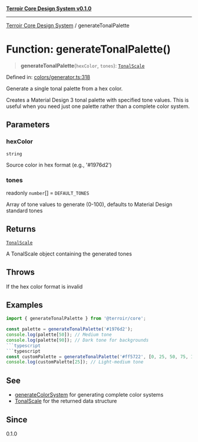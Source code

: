 [**Terroir Core Design System v0.1.0**](../README.md)

***

[Terroir Core Design System](../globals.md) / generateTonalPalette

# Function: generateTonalPalette()

> **generateTonalPalette**(`hexColor`, `tones`): [`TonalScale`](../interfaces/TonalScale.md)

Defined in: [colors/generator.ts:318](https://github.com/terroir-ds/core/blob/0096649176492a6e21b16e854cb30ade347b1bac/packages/core/src/colors/generator.ts#L318)

Generate a single tonal palette from a hex color.

Creates a Material Design 3 tonal palette with specified tone values.
This is useful when you need just one palette rather than a complete color system.

## Parameters

### hexColor

`string`

Source color in hex format (e.g., '#1976d2')

### tones

readonly `number`[] = `DEFAULT_TONES`

Array of tone values to generate (0-100), defaults to Material Design standard tones

## Returns

[`TonalScale`](../interfaces/TonalScale.md)

A TonalScale object containing the generated tones

## Throws

If the hex color format is invalid

## Examples

```typescript
import { generateTonalPalette } from '@terroir/core';

const palette = generateTonalPalette('#1976d2');
console.log(palette[50]); // Medium tone
console.log(palette[90]); // Dark tone for backgrounds
```typescript
```typescript
const customPalette = generateTonalPalette('#ff5722', [0, 25, 50, 75, 100]);
console.log(customPalette[25]); // Light-medium tone
```

## See

- [generateColorSystem](generateColorSystem.md) for generating complete color systems
- [TonalScale](../interfaces/TonalScale.md) for the returned data structure

## Since

0.1.0
